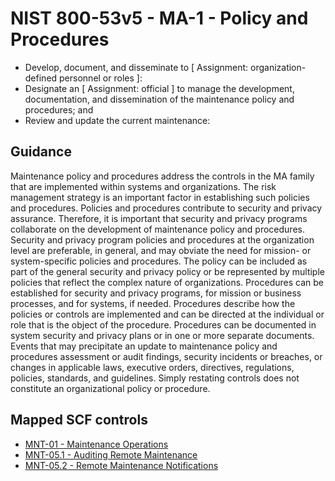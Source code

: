# NIST 800-53v5 - MA-1 - Policy and Procedures
- Develop, document, and disseminate to \[ Assignment: organization-defined personnel or roles \]:
- Designate an \[ Assignment: official \] to manage the development, documentation, and dissemination of the maintenance policy and procedures; and
- Review and update the current maintenance:
## Guidance
Maintenance policy and procedures address the controls in the MA family that are implemented within systems and organizations. The risk management strategy is an important factor in establishing such policies and procedures. Policies and procedures contribute to security and privacy assurance. Therefore, it is important that security and privacy programs collaborate on the development of maintenance policy and procedures. Security and privacy program policies and procedures at the organization level are preferable, in general, and may obviate the need for mission- or system-specific policies and procedures. The policy can be included as part of the general security and privacy policy or be represented by multiple policies that reflect the complex nature of organizations. Procedures can be established for security and privacy programs, for mission or business processes, and for systems, if needed. Procedures describe how the policies or controls are implemented and can be directed at the individual or role that is the object of the procedure. Procedures can be documented in system security and privacy plans or in one or more separate documents. Events that may precipitate an update to maintenance policy and procedures assessment or audit findings, security incidents or breaches, or changes in applicable laws, executive orders, directives, regulations, policies, standards, and guidelines. Simply restating controls does not constitute an organizational policy or procedure.
## Mapped SCF controls
- [MNT-01 - Maintenance Operations](../scf/mnt-01-maintenanceoperations.md)
- [MNT-05.1 - Auditing Remote Maintenance](../scf/mnt-051-auditingremotemaintenance.md)
- [MNT-05.2 - Remote Maintenance Notifications](../scf/mnt-052-remotemaintenancenotifications.md)